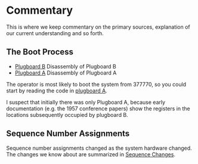 # Commentary

This is where we keep commentary on the primary sources, explanation
of our current understanding and so forth.

## The Boot Process

* [Plugboard B](plugboard-B) Disassembly of Plugboard B
* [Plugboard A](plugboard-A) Disassembly of Plugboard A

The operator is most likely to boot the system from 377770, so you
could start by reading the code in [plugboard A](plugboard-A#3777770).

I suspect that initially there was only Plugboard A, because early
documentation (e.g. the 1957 conference papers) show the registers in
the locations subsequently occupied by plugboard B.

## Sequence Number Assignments

Sequence number assignments changed as the system hardware changed.
The changes we know about are summarized in [Sequence
Changes](sequence-changes).
